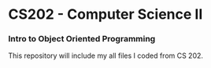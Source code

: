 # CS202 - Computer Science II
### Intro to Object Oriented Programming
This repository will include my all files I coded from CS 202.
